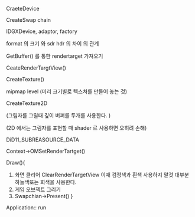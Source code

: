 CraeteDevice

CreateSwap chain

IDGXDevice, adaptor, factory

format 의 크기 와 sdr hdr 의 차이 의 관계

GetBuffer() 를 통한 rendertarget 가져오기

CeateRenderTargtView()

CreateTexture()

mipmap level (미리 크기별로 텍스쳐를 만들어 놓는 것)

CreateTexture2D

(그림자를 그릴때 깊이 버퍼를 두개를 사용한다. )

(2D 에서는 그림자를 표현할 때 shader 르 사용하면 오히려 손해)

DiD11_SUBREASOURCE_DATA

Context->OMSetRenderTartget()

Draw(){
 1. 화면 클리어 ClearRenderTargetView 이때 검정색과 흰색 사용하지 말것 대부분 하늘색또는 회색을 사용한다.
 2. 게임 오브젝트 그리기
 3. Swapchian->Present()
}

Application:: run

